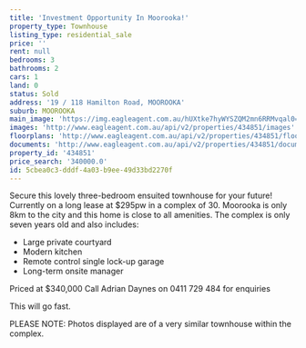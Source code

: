 ```yaml
---
title: 'Investment Opportunity In Moorooka!'
property_type: Townhouse
listing_type: residential_sale
price: ''
rent: null
bedrooms: 3
bathrooms: 2
cars: 1
land: 0
status: Sold
address: '19 / 118 Hamilton Road, MOOROOKA'
suburb: MOOROOKA
main_image: 'https://img.eagleagent.com.au/hUXtke7hyWYSZQM2mn6RRMvqal0=/1280x854/smart/https://s3-us-west-2.amazonaws.com/eagleagent-orig/images/6818340/104321094-image-M.jpg'
images: 'http://www.eagleagent.com.au/api/v2/properties/434851/images'
floorplans: 'http://www.eagleagent.com.au/api/v2/properties/434851/floorplans'
documents: 'http://www.eagleagent.com.au/api/v2/properties/434851/documents'
property_id: '434851'
price_search: '340000.0'
id: 5cbea0c3-dddf-4a03-b9ee-49d33bd2270f
---
```

Secure this lovely three-bedroom ensuited townhouse for your future!
Currently on a long lease at $295pw in a complex of 30.
Moorooka is only 8km to the city and this home is close to all amenities.
The complex is only seven years old and also includes:

- Large private courtyard
- Modern kitchen
- Remote control single lock-up garage
- Long-term onsite manager

Priced at $340,000
Call Adrian Daynes on 0411 729 484 for enquiries

This will go fast.

PLEASE NOTE: Photos displayed are of a very similar townhouse within the complex.